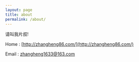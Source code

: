 ```yaml
---
layout: page
title: about
permalink: /about/
---
```


请叫我片叔!

Home  : [http://zhangheng86.com/](http://zhangheng86.com/)

Email : zhangheng1633@163.com


